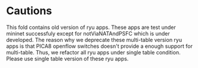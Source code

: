 # Cautions
This fold contains old version of ryu apps.
These apps are test under mininet successfuly except for notViaNATAndPSFC which is under developed.
The reason why we deprecate these multi-table version ryu apps is that PICA8 openflow switches doesn't provide a enough support for multi-table.
Thus, we refactor all ryu apps under single table condition.
Please use single table version of these ryu apps.